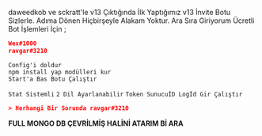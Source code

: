daweedkob ve sckratt'le v13 Çıktığında İlk Yaptığımız v13 İnvite Botu Sizlerle.
Adıma Dönen Hiçbirşeyle Alakam Yoktur.
Ara Sıra Giriyorum Ücretli Bot İşlemleri İçin ;
```json
Wex#1000
ravgar#3210
```

```
Config'i doldur
npm install yap modülleri kur
Start'a Bas Botu Çalıştır
```
`Stat Sistemli`
`2 Dil Ayarlanabilir`
`Token SunucuİD Logİd Gir Çalıştır`
```json
> Herhangi Bir Sorunda ravgar#3210
```
**FULL MONGO DB ÇEVRİLMİŞ HALİNİ ATARIM Bİ ARA**
